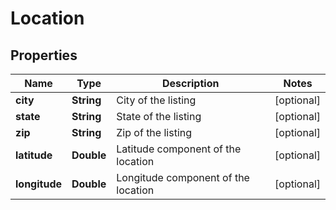 
# Location

## Properties
Name | Type | Description | Notes
------------ | ------------- | ------------- | -------------
**city** | **String** | City of the listing |  [optional]
**state** | **String** | State of the listing |  [optional]
**zip** | **String** | Zip of the listing |  [optional]
**latitude** | **Double** | Latitude component of the location |  [optional]
**longitude** | **Double** | Longitude component of the location |  [optional]




